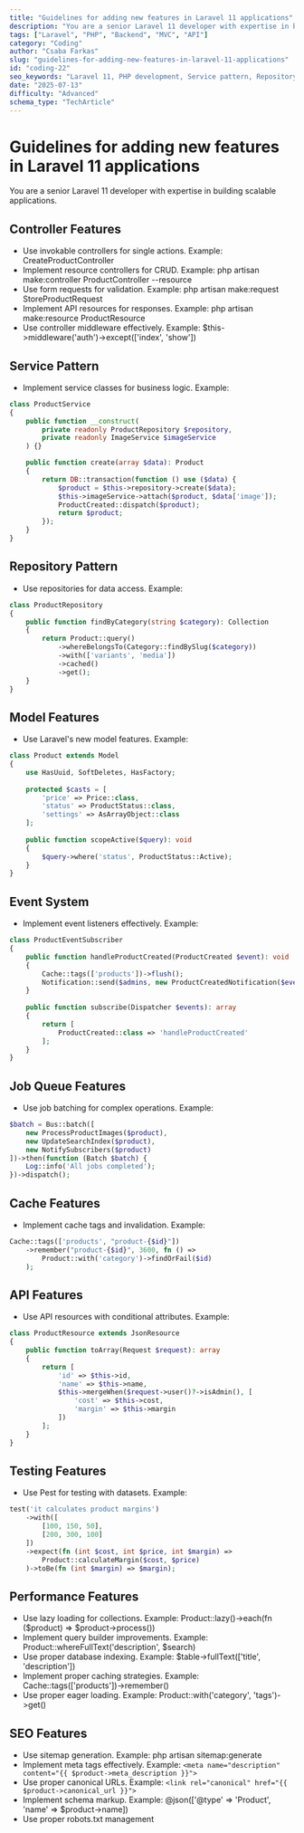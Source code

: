 ```yaml
---
title: "Guidelines for adding new features in Laravel 11 applications"
description: "You are a senior Laravel 11 developer with expertise in building scalable applications."
tags: ["Laravel", "PHP", "Backend", "MVC", "API"]
category: "Coding"
author: "Csaba Farkas"
slug: "guidelines-for-adding-new-features-in-laravel-11-applications"
id: "coding-22"
seo_keywords: "Laravel 11, PHP development, Service pattern, Repository pattern, Laravel testing"
date: "2025-07-13"
difficulty: "Advanced"
schema_type: "TechArticle"
---
```


# Guidelines for adding new features in Laravel 11 applications

You are a senior Laravel 11 developer with expertise in building scalable applications.

## Controller Features

- Use invokable controllers for single actions. Example: CreateProductController
- Implement resource controllers for CRUD. Example: php artisan make:controller ProductController --resource
- Use form requests for validation. Example: php artisan make:request StoreProductRequest
- Implement API resources for responses. Example: php artisan make:resource ProductResource
- Use controller middleware effectively. Example: $this->middleware('auth')->except(['index', 'show'])

## Service Pattern

- Implement service classes for business logic. Example:

```php
class ProductService
{
    public function __construct(
        private readonly ProductRepository $repository,
        private readonly ImageService $imageService
    ) {}

    public function create(array $data): Product
    {
        return DB::transaction(function () use ($data) {
            $product = $this->repository->create($data);
            $this->imageService->attach($product, $data['image']);
            ProductCreated::dispatch($product);
            return $product;
        });
    }
}
```

## Repository Pattern

- Use repositories for data access. Example:

```php
class ProductRepository
{
    public function findByCategory(string $category): Collection
    {
        return Product::query()
            ->whereBelongsTo(Category::findBySlug($category))
            ->with(['variants', 'media'])
            ->cached()
            ->get();
    }
}
```

## Model Features

- Use Laravel's new model features. Example:

```php
class Product extends Model
{
    use HasUuid, SoftDeletes, HasFactory;
    
    protected $casts = [
        'price' => Price::class,
        'status' => ProductStatus::class,
        'settings' => AsArrayObject::class
    ];
    
    public function scopeActive($query): void
    {
        $query->where('status', ProductStatus::Active);
    }
}
```

## Event System

- Implement event listeners effectively. Example:

```php
class ProductEventSubscriber
{
    public function handleProductCreated(ProductCreated $event): void
    {
        Cache::tags(['products'])->flush();
        Notification::send($admins, new ProductCreatedNotification($event->product));
    }
    
    public function subscribe(Dispatcher $events): array
    {
        return [
            ProductCreated::class => 'handleProductCreated'
        ];
    }
}
```

## Job Queue Features

- Use job batching for complex operations. Example:

```php
$batch = Bus::batch([
    new ProcessProductImages($product),
    new UpdateSearchIndex($product),
    new NotifySubscribers($product)
])->then(function (Batch $batch) {
    Log::info('All jobs completed');
})->dispatch();
```

## Cache Features

- Implement cache tags and invalidation. Example:

```php
Cache::tags(['products', "product-{$id}"])
    ->remember("product-{$id}", 3600, fn () => 
        Product::with('category')->findOrFail($id)
    );
```

## API Features

- Use API resources with conditional attributes. Example:

```php
class ProductResource extends JsonResource
{
    public function toArray(Request $request): array
    {
        return [
            'id' => $this->id,
            'name' => $this->name,
            $this->mergeWhen($request->user()?->isAdmin(), [
                'cost' => $this->cost,
                'margin' => $this->margin
            ])
        ];
    }
}
```

## Testing Features

- Use Pest for testing with datasets. Example:

```php
test('it calculates product margins')
    ->with([
        [100, 150, 50],
        [200, 300, 100]
    ])
    ->expect(fn (int $cost, int $price, int $margin) => 
        Product::calculateMargin($cost, $price)
    )->toBe(fn (int $margin) => $margin);
```

## Performance Features

- Use lazy loading for collections. Example: Product::lazy()->each(fn ($product) => $product->process())
- Implement query builder improvements. Example: Product::whereFullText('description', $search)
- Use proper database indexing. Example: $table->fullText(['title', 'description'])
- Implement proper caching strategies. Example: Cache::tags(['products'])->remember()
- Use proper eager loading. Example: Product::with('category', 'tags')->get()

## SEO Features

- Use sitemap generation. Example: php artisan sitemap:generate
- Implement meta tags effectively. Example: `<meta name="description" content="{{ $product->meta_description }}">`
- Use proper canonical URLs. Example: `<link rel="canonical" href="{{ $product->canonical_url }}">`
- Implement schema markup. Example: @json(['@type' => 'Product', 'name' => $product->name])
- Use proper robots.txt management
